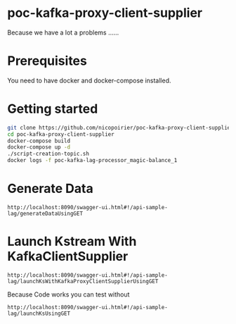# poc-kafka-proxy-client-supplier
Because we have a lot a problems ......

# Prerequisites

You need to have docker and docker-compose installed.

# Getting started

```bash
git clone https://github.com/nicopoirier/poc-kafka-proxy-client-supplier.git
cd poc-kafka-proxy-client-supplier
docker-compose build
docker-compose up -d
./script-creation-topic.sh
docker logs -f poc-kafka-lag-processor_magic-balance_1 
```

# Generate Data
```
http://localhost:8090/swagger-ui.html#!/api-sample-lag/generateDataUsingGET
```

# Launch Kstream With KafkaClientSupplier
```
http://localhost:8090/swagger-ui.html#!/api-sample-lag/launchKsWithKafkaProxyClientSupplierUsingGET
```

Because Code works you can test without

```
http://localhost:8090/swagger-ui.html#!/api-sample-lag/launchKsUsingGET
```

